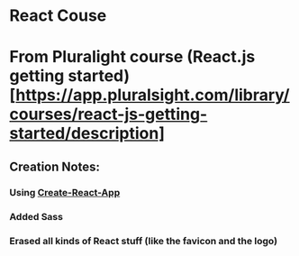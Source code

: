 React Couse
==============================

# From Pluralight course (React.js getting started)[https://app.pluralsight.com/library/courses/react-js-getting-started/description]

## Creation Notes:
### Using [Create-React-App](https://github.com/facebookincubator/create-react-app)

### Added Sass

### Erased all kinds of React stuff (like the favicon and the logo)
